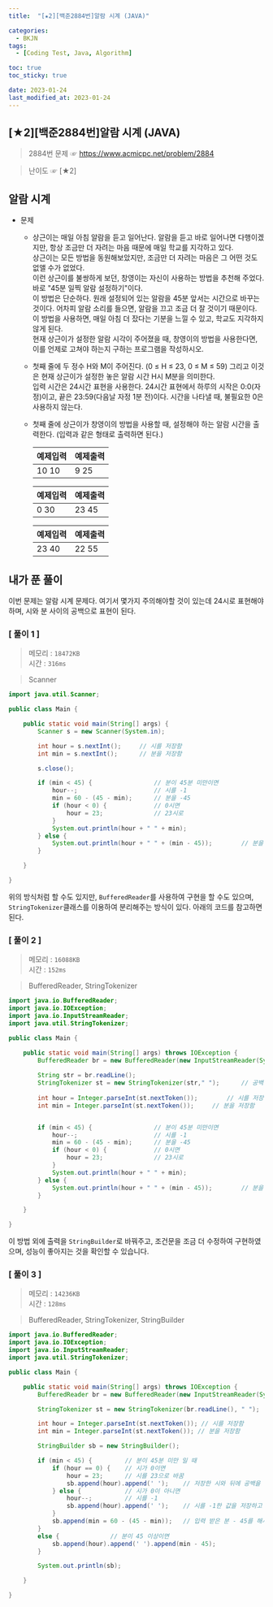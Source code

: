 ```yaml
---
title:  "[★2][백준2884번]알람 시계 (JAVA)" 

categories:
  - BKJN
tags:
  - [Coding Test, Java, Algorithm]

toc: true
toc_sticky: true

date: 2023-01-24
last_modified_at: 2023-01-24
---
```

[★2][백준2884번]알람 시계 (JAVA)
----
> 2884번 문제 ☞ <https://www.acmicpc.net/problem/2884>  

> 난이도 ☞ [★2]
  
## 알람 시계  
  
- 문제
  - 상근이는 매일 아침 알람을 듣고 일어난다. 알람을 듣고 바로 일어나면 다행이겠지만, 항상 조금만 더 자려는 마음 때문에 매일 학교를 지각하고 있다.<br>상근이는 모든 방법을 동원해보았지만, 조금만 더 자려는 마음은 그 어떤 것도 없앨 수가 없었다.<br>이런 상근이를 불쌍하게 보던, 창영이는 자신이 사용하는 방법을 추천해 주었다.<br>바로 "45분 일찍 알람 설정하기"이다.<br>이 방법은 단순하다. 원래 설정되어 있는 알람을 45분 앞서는 시간으로 바꾸는 것이다. 어차피 알람 소리를 들으면, 알람을 끄고 조금 더 잘 것이기 때문이다. 이 방법을 사용하면, 매일 아침 더 잤다는 기분을 느낄 수 있고, 학교도 지각하지 않게 된다.<br>현재 상근이가 설정한 알람 시각이 주어졌을 때, 창영이의 방법을 사용한다면, 이를 언제로 고쳐야 하는지 구하는 프로그램을 작성하시오.
  - 첫째 줄에 두 정수 H와 M이 주어진다. (0 ≤ H ≤ 23, 0 ≤ M ≤ 59) 그리고 이것은 현재 상근이가 설정한 놓은 알람 시간 H시 M분을 의미한다.<br>입력 시간은 24시간 표현을 사용한다. 24시간 표현에서 하루의 시작은 0:0(자정)이고, 끝은 23:59(다음날 자정 1분 전)이다. 시간을 나타낼 때, 불필요한 0은 사용하지 않는다.
  - 첫째 줄에 상근이가 창영이의 방법을 사용할 때, 설정해야 하는 알람 시간을 출력한다. (입력과 같은 형태로 출력하면 된다.)
  
	|예제입력|예제출력|
	|:--|:--|
	|10 10|9 25|
  
	|예제입력|예제출력|
	|:--|:--|
	|0 30|23 45|
  
	|예제입력|예제출력|
	|:--|:--|
	|23 40|22 55|
  
  
## 내가 푼 풀이
  
이번 문제는 알람 시계 문제다. 여기서 몇가지 주의해야할 것이 있는데 24시로 표현해야하며, 시와 분 사이의 공백으로 표현이 된다.
  
### [ 풀이 1 ]  
>메모리 : `18472KB`  
>시간 : `316ms`  

> Scanner  
  
```java
import java.util.Scanner;

public class Main {

	public static void main(String[] args) {
		Scanner s = new Scanner(System.in);

		int hour = s.nextInt();		// 시를 저장함
		int min = s.nextInt();		// 분을 저장함

		s.close();

		if (min < 45) {					// 분이 45분 미만이면
			hour--;						// 시를 -1
			min = 60 - (45 - min);		// 분을 -45
			if (hour < 0) {				// 0시면
				hour = 23;				// 23시로
			}
			System.out.println(hour + " " + min);
		} else {
			System.out.println(hour + " " + (min - 45));		// 분을 -45
		}

	}

}
```
위의 방식처럼 할 수도 있지만, `BufferedReader`를 사용하여 구현을 할 수도 있으며, `StringTokenizer`클래스를 이용하여 분리해주는 방식이 있다. 아래의 코드를 참고하면 된다.  
### [ 풀이 2 ]  
>메모리 : `16088KB`  
>시간 : `152ms`  
  
>BufferedReader, StringTokenizer
    
```java
import java.io.BufferedReader;
import java.io.IOException;
import java.io.InputStreamReader;
import java.util.StringTokenizer;

public class Main {

	public static void main(String[] args) throws IOException {
		BufferedReader br = new BufferedReader(new InputStreamReader(System.in));
		
		String str = br.readLine();
		StringTokenizer st = new StringTokenizer(str," ");      // 공백단위로 분리
		
		int hour = Integer.parseInt(st.nextToken());		// 시를 저장함
		int min = Integer.parseInt(st.nextToken());		// 분을 저장함


		if (min < 45) {					// 분이 45분 미만이면
			hour--;						// 시를 -1
			min = 60 - (45 - min);		// 분을 -45
			if (hour < 0) {				// 0시면
				hour = 23;				// 23시로
			}
			System.out.println(hour + " " + min);
		} else {
			System.out.println(hour + " " + (min - 45));		// 분을 -45
		}

	}

}
```
이 방법 외에 출력을 `StringBuilder`로 바꿔주고, 조건문을 조금 더 수정하여 구현하였으며, 성능이 좋아지는 것을 확인할 수 있습니다.
### [ 풀이 3 ]  
>메모리 : `14236KB`  
>시간 : `128ms`  
  
>BufferedReader, StringTokenizer, StringBuilder  

```java
import java.io.BufferedReader;
import java.io.IOException;
import java.io.InputStreamReader;
import java.util.StringTokenizer;

public class Main {

	public static void main(String[] args) throws IOException {
		BufferedReader br = new BufferedReader(new InputStreamReader(System.in));

		StringTokenizer st = new StringTokenizer(br.readLine(), " ");

		int hour = Integer.parseInt(st.nextToken()); // 시를 저장함
		int min = Integer.parseInt(st.nextToken()); // 분을 저장함

		StringBuilder sb = new StringBuilder();

		if (min < 45) { 		// 분이 45분 미만 일 때
			if (hour == 0) {	// 시가 0이면
				hour = 23;		// 시를 23으로 바꿈
				sb.append(hour).append(' ');	// 저장한 시와 뒤에 공백을 넣어줌
			} else {			// 시가 0이 아니면
				hour--;			// 시를 -1
				sb.append(hour).append(' ');	// 시를 -1한 값을 저장하고 뒤에 공백을 넣어줌
			}
			sb.append(min = 60 - (45 - min));	// 입력 받은 분 - 45를 해서 저장
		} 
		else {				// 분이 45 이상이면
			sb.append(hour).append(' ').append(min - 45);
		}

		System.out.println(sb);

	}

}
```